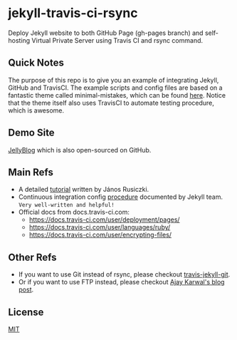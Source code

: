 # jekyll-travis-ci-rsync
Deploy Jekyll website to both GitHub Page (gh-pages branch) and self-hosting Virtual Private Server using Travis CI and rsync command. 

## Quick Notes
The purpose of this repo is to give you an example of integrating Jekyll, GitHub and TravisCI. The example scripts and config files are based on a fantastic theme called minimal-mistakes, which can be found [here](https://github.com/mmistakes/minimal-mistakes). Notice that the theme itself also uses TravisCI to automate testing procedure, which is awesome. 

## Demo Site
[JellyBlog](https://nichenjie.com/) which is also open-sourced on GitHub.

## Main Refs
* A detailed [tutorial](https://www.rusiczki.net/2018/01/25/use-travis-to-build-and-deploy-your-jekyll-site-through-ssh/) written by János Rusiczki.
* Continuous integration config [procedure](https://jekyllrb.com/docs/continuous-integration/travis-ci/) documented by Jekyll team. `Very well-written and helpful!`
* Official docs from docs.travis-ci.com:
  - https://docs.travis-ci.com/user/deployment/pages/
  - https://docs.travis-ci.com/user/languages/ruby/
  - https://docs.travis-ci.com/user/encrypting-files/

## Other Refs
* If you want to use Git instead of rsync, please checkout [travis-jekyll-git](https://github.com/felixrieseberg/travis-jekyll-git).
* Or if you want to use FTP instead, please checkout [Ajay Karwal's blog post](https://ajaykarwal.com/deploying-jekyll-using-travis-ci/).

## License
[MIT](LICENSE)
